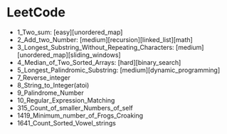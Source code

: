 # LeetCode



+ 1_Two_sum: [easy][unordered_map]
+ 2_Add_two_Number: [medium][recursion][linked_list][math]
+ 3_Longest_Substring_Without_Repeating_Characters: [medium][unordered_map][sliding_windows]
+ 4_Median_of_Two_Sorted_Arrays: [hard][binary_search]
+ 5_Longest_Palindromic_Substring: [medium][dynamic_programming]
+ 7_Reverse_integer 
+ 8_String_to_Integer(atoi)
+ 9_Palindrome_Number
+ 10_Regular_Expression_Matching
+ 315_Count_of_smaller_Numbers_of_self
+ 1419_Minimum_number_of_Frogs_Croaking
+ 1641_Count_Sorted_Vowel_strings